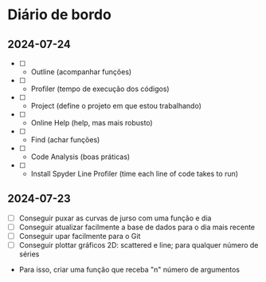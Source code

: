 # Diário de bordo

## 2024-07-24
- [ ] + Outline (acompanhar funções)
- [ ] + Profiler (tempo de execução dos códigos)
- [ ] + Project (define o projeto em que estou trabalhando)
- [ ] + Online Help (help, mas mais robusto)
- [ ] + Find (achar funções)
- [ ] + Code Analysis (boas práticas)
- [ ] + Install Spyder Line Profiler (time each line of code takes to run) 


## 2024-07-23
- [ ] Conseguir puxar as curvas de jurso com uma função e dia 
- [ ] Conseguir atualizar facilmente a base de dados para o dia mais recente
- [ ] Conseguir upar facilmente para o Git 
- [ ] Conseguir plottar gráficos 2D: scattered e line; para qualquer número de séries
 - Para isso, criar uma função que receba "n" número de argumentos
